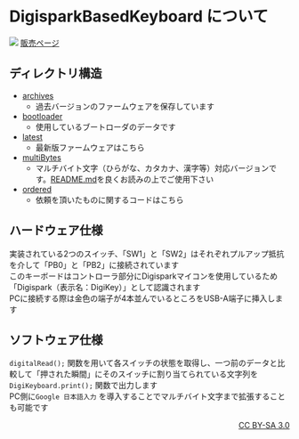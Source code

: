 # DigisparkBasedKeyboard について

![](https://s2.booth.pm/9e9f8732-63c1-40af-8dce-9f3f849a0641/i/3342532/3e789ed9-e795-4617-9c9d-abfac0a62aef_base_resized.jpg)
[販売ページ](https://nch-mosfet.booth.pm/items/3342532)

## ディレクトリ構造

- [archives](./archives)
  - 過去バージョンのファームウェアを保存しています
- [bootloader](./bootloader)
  - 使用しているブートローダのデータです
- [latest](./latest)
  - 最新版ファームウェアはこちら
- [multiBytes](./multiBytes)
  - マルチバイト文字（ひらがな、カタカナ、漢字等）対応バージョンです。[README.md](./multiBytes/README.md)を良くお読みの上でご使用下さい
- [ordered](./ordered)
  - 依頼を頂いたものに関するコードはこちら

## ハードウェア仕様

実装されている2つのスイッチ、「SW1」と「SW2」はそれぞれプルアップ抵抗を介して「PB0」と「PB2」に接続されています  
このキーボードはコントローラ部分にDigisparkマイコンを使用しているため「Digispark（表示名：DigiKey）」として認識されます  
PCに接続する際は金色の端子が4本並んでいるところをUSB-A端子に挿入します  

## ソフトウェア仕様

`digitalRead();` 関数を用いて各スイッチの状態を取得し、一つ前のデータと比較して「押された瞬間」にそのスイッチに割り当てられている文字列を`DigiKeyboard.print();` 関数で出力します  
PC側に`Google 日本語入力` を導入することでマルチバイト文字まで拡張することも可能です  

<div align="right"><a href="https://creativecommons.org/licenses/by-sa/3.0/deed.ja" target="_blank" rel="noopener noreferrer">CC BY-SA 3.0</a></div>
